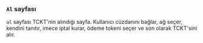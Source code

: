 ### `Al` sayfası

`al` sayfası TCKT'nin alındığı sayfa. Kullanıcı cüzdanını bağlar,
ağ seçer, kendini tanıtır, imece iptal kurar, ödeme tokeni seçer ve
son olarak TCKT'sini alır.
